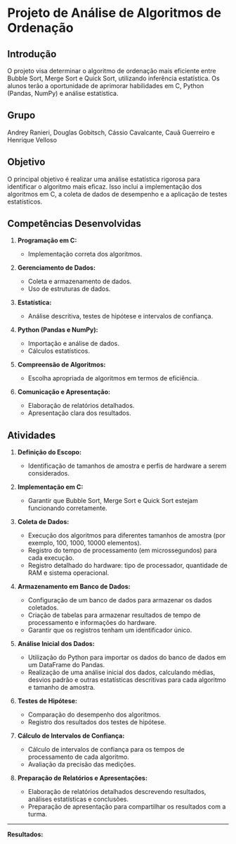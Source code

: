 # Projeto de Análise de Algoritmos de Ordenação

## Introdução

O projeto visa determinar o algoritmo de ordenação mais eficiente entre Bubble Sort, Merge Sort e Quick Sort, utilizando inferência estatística. Os alunos terão a oportunidade de aprimorar habilidades em C, Python (Pandas, NumPy) e análise estatística.

## Grupo
Andrey Ranieri, Douglas Gobitsch, Cássio Cavalcante, Cauã Guerreiro e Henrique Velloso

## Objetivo

O principal objetivo é realizar uma análise estatística rigorosa para identificar o algoritmo mais eficaz. Isso inclui a implementação dos algoritmos em C, a coleta de dados de desempenho e a aplicação de testes estatísticos.

## Competências Desenvolvidas

1. **Programação em C:**
   - Implementação correta dos algoritmos.

2. **Gerenciamento de Dados:**
   - Coleta e armazenamento de dados.
   - Uso de estruturas de dados.

3. **Estatística:**
   - Análise descritiva, testes de hipótese e intervalos de confiança.

4. **Python (Pandas e NumPy):**
   - Importação e análise de dados.
   - Cálculos estatísticos.

5. **Compreensão de Algoritmos:**
   - Escolha apropriada de algoritmos em termos de eficiência.

6. **Comunicação e Apresentação:**
   - Elaboração de relatórios detalhados.
   - Apresentação clara dos resultados.

## Atividades

1. **Definição do Escopo:**
   - Identificação de tamanhos de amostra e perfis de hardware a serem considerados.

2. **Implementação em C:**
   - Garantir que Bubble Sort, Merge Sort e Quick Sort estejam funcionando corretamente.

3. **Coleta de Dados:**
   - Execução dos algoritmos para diferentes tamanhos de amostra (por exemplo, 100, 1000, 10000 elementos).
   - Registro do tempo de processamento (em microssegundos) para cada execução.
   - Registro detalhado do hardware: tipo de processador, quantidade de RAM e sistema operacional.

4. **Armazenamento em Banco de Dados:**
   - Configuração de um banco de dados para armazenar os dados coletados.
   - Criação de tabelas para armazenar resultados de tempo de processamento e informações do hardware.
   - Garantir que os registros tenham um identificador único.

5. **Análise Inicial dos Dados:**
   - Utilização do Python para importar os dados do banco de dados em um DataFrame do Pandas.
   - Realização de uma análise inicial dos dados, calculando médias, desvios padrão e outras estatísticas descritivas para cada algoritmo e tamanho de amostra.

6. **Testes de Hipótese:**
   - Comparação do desempenho dos algoritmos.
   - Registro dos resultados dos testes de hipótese.

7. **Cálculo de Intervalos de Confiança:**
   - Cálculo de intervalos de confiança para os tempos de processamento de cada algoritmo.
   - Avaliação da precisão das medições.
   
8. **Preparação de Relatórios e Apresentações:**
   - Elaboração de relatórios detalhados descrevendo resultados, análises estatísticas e conclusões.
   - Preparação de apresentação para compartilhar os resultados com a turma.
--- 

**Resultados:**


